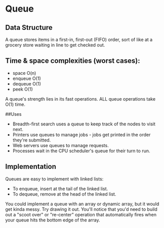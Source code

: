 # Queue

## Data Structure

A queue stores items in a first-in, first-out (FIFO) order, sort of like at a grocery store waiting in line to get checked out.

## Time & space complexities (worst cases):

- space O(n)
- enqueue O(1)
- dequeue O(1)
- peek O(1)

A queue's strength lies in its fast operations. ALL queue operations take O(1) time.

##Uses

- Breadth-first search uses a queue to keep track of the nodes to visit next.
- Printers use queues to manage jobs - jobs get printed in the order they're submitted.
- Web servers use queues to manage requests.
- Processes wait in the CPU scheduler's queue for their turn to run.

## Implementation

Queues are easy to implement with linked lists:

- To enqueue, insert at the tail of the linked list.
- To dequeue, remove at the head of the linked list.

You could implement a queue with an array or dynamic array, but it would get kinda messy. Try drawing it out. You'll notice that you'd need to build out a "scoot over" or "re-center" operation that automatically fires when your queue hits the bottom edge of the array.
